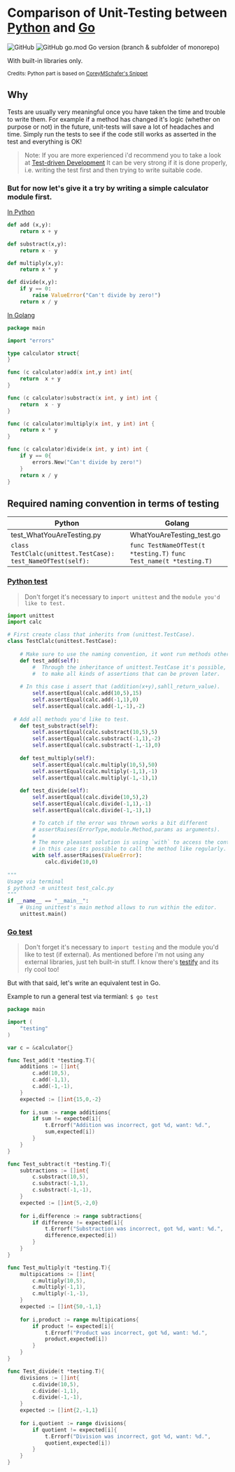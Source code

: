 # Comparison of Unit-Testing between  [Python](https://www.python.org/) and [Go](https://golang.org/)
![GitHub](https://img.shields.io/github/license/c0dehard/testing-go-vs-python) ![GitHub go.mod Go version (branch & subfolder of monorepo)](https://img.shields.io/github/go-mod/go-version/c0dehard/testing-go-vs-python/master?filename=golang%2Fgo.mod)

With built-in libraries only.


<small>Credits: Python part is based on [CoreyMSchafer's Snippet](https://github.com/CoreyMSchafer/code_snippets/tree/master/Python-Unit-Testing)</small>

## Why

Tests are usually very meaningful once you have taken the time and trouble to write them. For example if a method has changed it's logic (whether on purpose or not) in the future, unit-tests will save a lot of headaches and time. 
Simply run the tests to see if the code still works as asserted in the test and everything is OK!

> Note: If you are more experienced i'd recommend you to take a look at [Test-driven Development](https://en.wikipedia.org/wiki/Test-driven_development) It can be very strong if it is done properly, i.e. writing the test first and then trying to write suitable code.

### But for now let's give it a try by writing a simple calculator module first.

[In Python](/python/calc.py)  

```python
def add (x,y):
	return x + y

def substract(x,y):
	return x - y

def multiply(x,y):
	return x * y

def divide(x,y):
	if y == 0:
		raise ValueError("Can't divide by zero!")
	return x / y
```

[In Golang](/golang/calc.go) 

```go
package main

import "errors"

type calculator struct{
}

func (c calculator)add(x int,y int) int{
	return  x + y 
}

func (c calculator)substract(x int, y int) int {
	return  x - y 
}

func (c calculator)multiply(x int, y int) int {
	return x * y
}

func (c calculator)divide(x int, y int) int {
	if y == 0{
		errors.New("Can't divide by zero!")
	}
	return x / y
}

```



## Required naming convention in terms of testing

| Python                                                       | Golang                                                       |
| ------------------------------------------------------------ | ------------------------------------------------------------ |
| test_WhatYouAreTesting.py                                    | WhatYouAreTesting_test.go                                    |
| `class TestClalc(unittest.TestCase):` `                                                      test_NameOfTest(self):` | `func TestNameOfTest(t *testing.T)`                                                         `func Test_name(t *testing.T)` |

### [Python test](/python/test_calc.py)

> Don't forget it's necessary to `import unittest` and the `module you'd like to test.`

```python
import unittest
import calc

# First create class that inherits from (unittest.TestCase).
class TestClalc(unittest.TestCase):
  
	# Make sure to use the naming convention, it wont run methods otherwise.
	def test_add(self):
		#  Through the inheritance of unittest.TestCase it's possible,
		#  to make all kinds of assertions that can be proven later. 
    
    # In this case i assert that (addition(x+y),sahll_return_value).
		self.assertEqual(calc.add(10,5),15)
		self.assertEqual(calc.add(-1,1),0)
		self.assertEqual(calc.add(-1,-1),-2)
	
  # Add all methods you'd like to test.
	def test_substract(self):
		self.assertEqual(calc.substract(10,5),5)
		self.assertEqual(calc.substract(-1,1),-2)
		self.assertEqual(calc.substract(-1,-1),0)
	
	def test_multiply(self):
		self.assertEqual(calc.multiply(10,5),50)
		self.assertEqual(calc.multiply(-1,1),-1)
		self.assertEqual(calc.multiply(-1,-1),1)
	
	def test_divide(self):
		self.assertEqual(calc.divide(10,5),2)
		self.assertEqual(calc.divide(-1,1),-1)
		self.assertEqual(calc.divide(-1,-1),1)

		# To catch if the error was thrown works a bit different
		# assertRaises(ErrorType,module.Method,params as arguments).
		# 
		# The more pleasant solution is using `with` to access the context manager,
		# in this case its possible to call the method like regularly.
		with self.assertRaises(ValueError):
			calc.divide(10,0)
    
"""
Usage via terminal
$ python3 -m unittest test_calc.py
""" 
if __name__ == "__main__":
	# Using unittest's main method allows to run within the editor.
	unittest.main()
```

### [Go test](/golang/calc_test.go)

> Don't forget it's necessary to `import testing` and the module you'd like to test (if external). As mentioned before i'm not using any external libraries, just teh built-in stuff. I know there's [testify](https://github.com/stretchr/testify) and its rly cool too!

But with that said, let's write an equivalent test in Go.

Example to run a general test via termianl: `$ go test`

```go
package main

import (
	"testing" 
)

var c = &calculator{}

func Test_add(t *testing.T){
	additions := []int{
		c.add(10,5),
		c.add(-1,1),
		c.add(-1,-1),
	}
	expected := []int{15,0,-2}
	
	for i,sum := range additions{
		if sum != expected[i]{
			t.Errorf("Addition was incorrect, got %d, want: %d.",
			sum,expected[i])
		}
	}
}

func Test_subtract(t *testing.T){
	subtractions := []int{
		c.substract(10,5),
		c.substract(-1,1),
		c.substract(-1,-1),
	}
	expected := []int{5,-2,0}
	
	for i,difference := range subtractions{
		if difference != expected[i]{
			t.Errorf("Substraction was incorrect, got %d, want: %d.",
			difference,expected[i])
		}
	}
}

func Test_multiply(t *testing.T){
	multipications := []int{
		c.multiply(10,5),
		c.multiply(-1,1),
		c.multiply(-1,-1),
	}
	expected := []int{50,-1,1}
	
	for i,product := range multipications{
		if product != expected[i]{
			t.Errorf("Product was incorrect, got %d, want: %d.",
			product,expected[i])
		}
	}
}

func Test_divide(t *testing.T){
	divisions := []int{
		c.divide(10,5),
		c.divide(-1,1),
		c.divide(-1,-1),
	}
	expected := []int{2,-1,1}
	
	for i,quotient := range divisions{
		if quotient != expected[i]{
			t.Errorf("Division was incorrect, got %d, want: %d.",
			quotient,expected[i])
		}
	}
}

```






